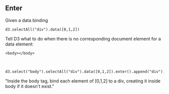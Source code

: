 ##  Enter

Given a data binding

    d3.selectAll("div").data([0,1,2])

Tell D3 what to do when there is no corresponding document element for a data element:

    <body></body>

<br/>

    d3.select("body").selectAll("div").data([0,1,2]).enter().append("div");

"Inside the body tag, bind each element of [0,1,2] to a div, creating it inside body if it doesn't exist."
